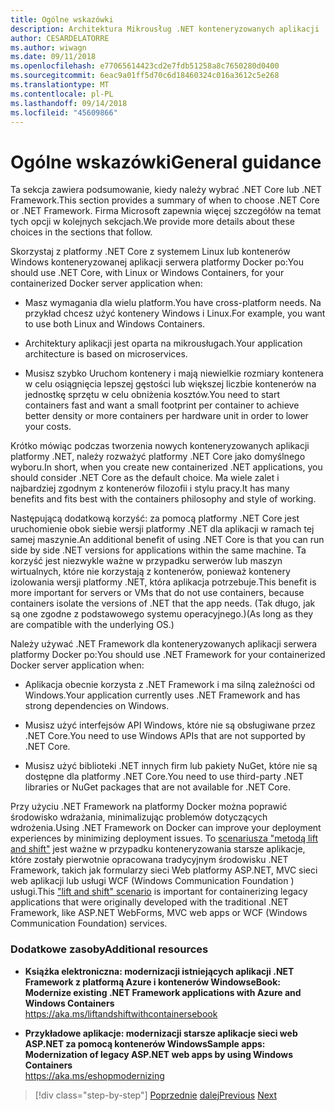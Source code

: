 ```yaml
---
title: Ogólne wskazówki
description: Architektura Mikrousług .NET konteneryzowanych aplikacji .NET | Ogólne wskazówki
author: CESARDELATORRE
ms.author: wiwagn
ms.date: 09/11/2018
ms.openlocfilehash: e77065614423cd2e7fdb51258a8c7650280d0400
ms.sourcegitcommit: 6eac9a01ff5d70c6d18460324c016a3612c5e268
ms.translationtype: MT
ms.contentlocale: pl-PL
ms.lasthandoff: 09/14/2018
ms.locfileid: "45609866"
---
```

# <a name="general-guidance"></a><span data-ttu-id="60e3b-103">Ogólne wskazówki</span><span class="sxs-lookup"><span data-stu-id="60e3b-103">General guidance</span></span>

<span data-ttu-id="60e3b-104">Ta sekcja zawiera podsumowanie, kiedy należy wybrać .NET Core lub .NET Framework.</span><span class="sxs-lookup"><span data-stu-id="60e3b-104">This section provides a summary of when to choose .NET Core or .NET Framework.</span></span> <span data-ttu-id="60e3b-105">Firma Microsoft zapewnia więcej szczegółów na temat tych opcji w kolejnych sekcjach.</span><span class="sxs-lookup"><span data-stu-id="60e3b-105">We provide more details about these choices in the sections that follow.</span></span>

<span data-ttu-id="60e3b-106">Skorzystaj z platformy .NET Core z systemem Linux lub kontenerów Windows konteneryzowanej aplikacji serwera platformy Docker po:</span><span class="sxs-lookup"><span data-stu-id="60e3b-106">You should use .NET Core, with Linux or Windows Containers, for your containerized Docker server application when:</span></span>

-   <span data-ttu-id="60e3b-107">Masz wymagania dla wielu platform.</span><span class="sxs-lookup"><span data-stu-id="60e3b-107">You have cross-platform needs.</span></span> <span data-ttu-id="60e3b-108">Na przykład chcesz użyć kontenery Windows i Linux.</span><span class="sxs-lookup"><span data-stu-id="60e3b-108">For example, you want to use both Linux and Windows Containers.</span></span>

-   <span data-ttu-id="60e3b-109">Architektury aplikacji jest oparta na mikrousługach.</span><span class="sxs-lookup"><span data-stu-id="60e3b-109">Your application architecture is based on microservices.</span></span>

-   <span data-ttu-id="60e3b-110">Musisz szybko Uruchom kontenery i mają niewielkie rozmiary kontenera w celu osiągnięcia lepszej gęstości lub większej liczbie kontenerów na jednostkę sprzętu w celu obniżenia kosztów.</span><span class="sxs-lookup"><span data-stu-id="60e3b-110">You need to start containers fast and want a small footprint per container to achieve better density or more containers per hardware unit in order to lower your costs.</span></span>

<span data-ttu-id="60e3b-111">Krótko mówiąc podczas tworzenia nowych konteneryzowanych aplikacji platformy .NET, należy rozważyć platformy .NET Core jako domyślnego wyboru.</span><span class="sxs-lookup"><span data-stu-id="60e3b-111">In short, when you create new containerized .NET applications, you should consider .NET Core as the default choice.</span></span> <span data-ttu-id="60e3b-112">Ma wiele zalet i najbardziej zgodnym z kontenerów filozofii i stylu pracy.</span><span class="sxs-lookup"><span data-stu-id="60e3b-112">It has many benefits and fits best with the containers philosophy and style of working.</span></span>

<span data-ttu-id="60e3b-113">Następującą dodatkową korzyść: za pomocą platformy .NET Core jest uruchomienie obok siebie wersji platformy .NET dla aplikacji w ramach tej samej maszynie.</span><span class="sxs-lookup"><span data-stu-id="60e3b-113">An additional benefit of using .NET Core is that you can run side by side .NET versions for applications within the same machine.</span></span> <span data-ttu-id="60e3b-114">Ta korzyść jest niezwykle ważne w przypadku serwerów lub maszyn wirtualnych, które nie korzystają z kontenerów, ponieważ kontenery izolowania wersji platformy .NET, która aplikacja potrzebuje.</span><span class="sxs-lookup"><span data-stu-id="60e3b-114">This benefit is more important for servers or VMs that do not use containers, because containers isolate the versions of .NET that the app needs.</span></span> <span data-ttu-id="60e3b-115">(Tak długo, jak są one zgodne z podstawowego systemu operacyjnego.)</span><span class="sxs-lookup"><span data-stu-id="60e3b-115">(As long as they are compatible with the underlying OS.)</span></span>

<span data-ttu-id="60e3b-116">Należy używać .NET Framework dla konteneryzowanych aplikacji serwera platformy Docker po:</span><span class="sxs-lookup"><span data-stu-id="60e3b-116">You should use .NET Framework for your containerized Docker server application when:</span></span>

-   <span data-ttu-id="60e3b-117">Aplikacja obecnie korzysta z .NET Framework i ma silną zależności od Windows.</span><span class="sxs-lookup"><span data-stu-id="60e3b-117">Your application currently uses .NET Framework and has strong dependencies on Windows.</span></span>

-   <span data-ttu-id="60e3b-118">Musisz użyć interfejsów API Windows, które nie są obsługiwane przez .NET Core.</span><span class="sxs-lookup"><span data-stu-id="60e3b-118">You need to use Windows APIs that are not supported by .NET Core.</span></span>

-   <span data-ttu-id="60e3b-119">Musisz użyć biblioteki .NET innych firm lub pakiety NuGet, które nie są dostępne dla platformy .NET Core.</span><span class="sxs-lookup"><span data-stu-id="60e3b-119">You need to use third-party .NET libraries or NuGet packages that are not available for .NET Core.</span></span>

<span data-ttu-id="60e3b-120">Przy użyciu .NET Framework na platformy Docker można poprawić środowisko wdrażania, minimalizując problemów dotyczących wdrożenia.</span><span class="sxs-lookup"><span data-stu-id="60e3b-120">Using .NET Framework on Docker can improve your deployment experiences by minimizing deployment issues.</span></span> <span data-ttu-id="60e3b-121">To [scenariusza "metodą lift and shift"](https://aka.ms/liftandshiftwithcontainersebook) jest ważne w przypadku konteneryzowania starsze aplikacje, które zostały pierwotnie opracowana tradycyjnym środowisku .NET Framework, takich jak formularzy sieci Web platformy ASP.NET, MVC sieci web aplikacji lub usługi WCF (Windows Communication Foundation ) usługi.</span><span class="sxs-lookup"><span data-stu-id="60e3b-121">This ["lift and shift" scenario](https://aka.ms/liftandshiftwithcontainersebook) is important for containerizing legacy applications that were originally developed with the traditional .NET Framework, like ASP.NET WebForms, MVC web apps or WCF (Windows Communication Foundation) services.</span></span>

### <a name="additional-resources"></a><span data-ttu-id="60e3b-122">Dodatkowe zasoby</span><span class="sxs-lookup"><span data-stu-id="60e3b-122">Additional resources</span></span>

-   <span data-ttu-id="60e3b-123">**Książka elektroniczna: modernizacji istniejących aplikacji .NET Framework z platformą Azure i kontenerów Windows**</span><span class="sxs-lookup"><span data-stu-id="60e3b-123">**eBook: Modernize existing .NET Framework applications with Azure and Windows Containers**</span></span>  
    https://aka.ms/liftandshiftwithcontainersebook

-   <span data-ttu-id="60e3b-124">**Przykładowe aplikacje: modernizacji starsze aplikacje sieci web ASP.NET za pomocą kontenerów Windows**</span><span class="sxs-lookup"><span data-stu-id="60e3b-124">**Sample apps: Modernization of legacy ASP.NET web apps by using Windows Containers**</span></span>  
    https://aka.ms/eshopmodernizing


>[!div class="step-by-step"]
<span data-ttu-id="60e3b-125">[Poprzednie](index.md)
[dalej](net-core-container-scenarios.md)</span><span class="sxs-lookup"><span data-stu-id="60e3b-125">[Previous](index.md)
[Next](net-core-container-scenarios.md)</span></span>
